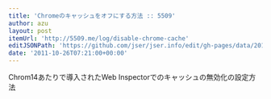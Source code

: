 ```yaml
---
title: 'Chromeのキャッシュをオフにする方法 :: 5509'
author: azu
layout: post
itemUrl: 'http://5509.me/log/disable-chrome-cache'
editJSONPath: 'https://github.com/jser/jser.info/edit/gh-pages/data/2011/10/index.json'
date: '2011-10-26T07:21:00+00:00'
---
```

Chrom14あたりで導入されたWeb Inspectorでのキャッシュの無効化の設定方法
